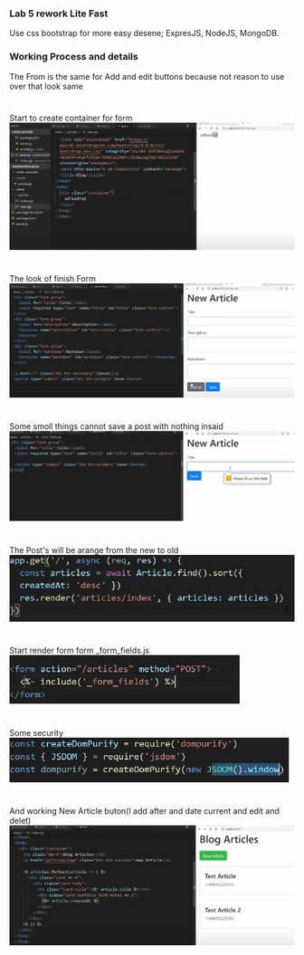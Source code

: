 ### Lab 5 rework Lite Fast

Use css bootstrap for more easy desene;
ExpresJS, NodeJS, MongoDB.

### Working Process and details
The From is the same for Add and edit buttons because not reason to use over that look same
#
#
#
Start to create container for form
![startbuttonnewarticles.png](Images/startbuttonnewarticles.png)
#
#
#
The look of finish Form
![endform](Images/endform.png)
#
#
#
Some smoll things cannot save a post with nothing insaid
![recuaremustfillthefield](Images/recuaremustfillthefield.png)
#
#
#
The Post's will be arange from the new to old
![Arangearticlesfromthenewonthetop](Images/Arangearticlesfromthenewonthetop.png)
#
#
#
Start render form form _form_fields.js
![startrenderfrom_from..](Images/startrenderfrom_from...png)
#
#
#
Some security
![Securityfornotcreatehtmlpageinlabel](Images/Securityfornotcreatehtmlpageinlabel.png)
#
#
#
And working New Article buton(I add after and date current and edit and delet)
![testbootstarpcss](Images/testbootstarpcss.png)
